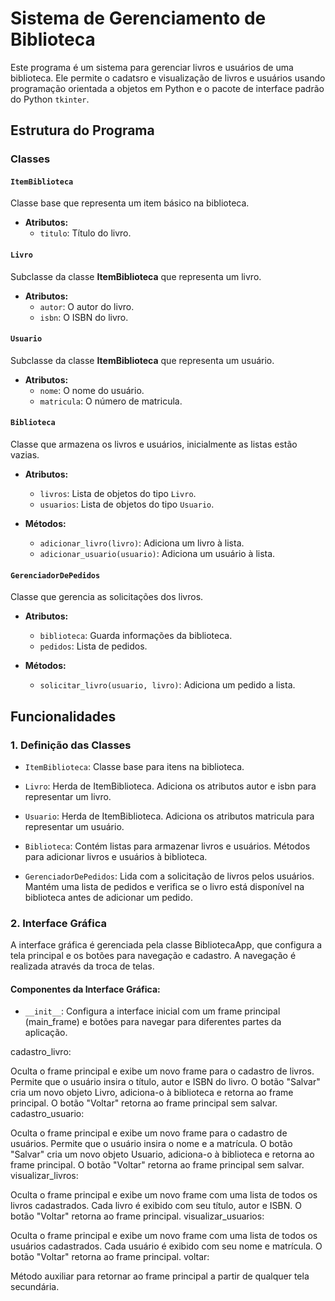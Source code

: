 # Sistema de Gerenciamento de Biblioteca

Este programa é um sistema para gerenciar livros e usuários de uma biblioteca. Ele permite o cadatsro e visualização de livros e usuários usando programação orientada a objetos em Python e o pacote de interface padrão do Python `tkinter`.

## Estrutura do Programa

### Classes

#### `ItemBiblioteca`
Classe base que representa um item básico na biblioteca.

- **Atributos:**
  - `titulo`: Título do livro.

#### `Livro`
Subclasse da classe **ItemBiblioteca** que representa um livro.

- **Atributos:**
  - `autor`: O autor do livro.
  - `isbn`: O ISBN do livro.
 
#### `Usuario`
Subclasse da classe **ItemBiblioteca** que representa um usuário.

- **Atributos:**
  - `nome`: O nome do usuário.
  - `matricula`: O número de matricula.

#### `Biblioteca`
Classe que armazena os livros e usuários, inicialmente as listas estão vazias.

- **Atributos:**
  - `livros`: Lista de objetos do tipo `Livro`.
  - `usuarios`: Lista de objetos  do tipo `Usuario`.

- **Métodos:**
  - `adicionar_livro(livro)`: Adiciona um livro à lista.
  - `adicionar_usuario(usuario)`: Adiciona um usuário à lista.
 
#### `GerenciadorDePedidos`
Classe que gerencia as solicitações dos livros.

- **Atributos:**
  - `biblioteca`: Guarda informações da biblioteca.
  - `pedidos`: Lista de pedidos.
 
- **Métodos:**
  - `solicitar_livro(usuario, livro)`: Adiciona um pedido a lista.
 

## Funcionalidades

### 1. Definição das Classes

  - `ItemBiblioteca`: Classe base para itens na biblioteca.

  - `Livro`: Herda de ItemBiblioteca. Adiciona os atributos autor e isbn para representar um livro.

  - `Usuario`: Herda de ItemBiblioteca. Adiciona os atributos matricula para representar um usuário.

  - `Biblioteca`: Contém listas para armazenar livros e usuários. Métodos para adicionar livros e usuários à biblioteca.

  - `GerenciadorDePedidos`: Lida com a solicitação de livros pelos usuários. Mantém uma lista de pedidos e verifica se o livro está disponível na biblioteca antes de adicionar um pedido.



### 2. Interface Gráfica

A interface gráfica é gerenciada pela classe BibliotecaApp, que configura a tela principal e os botões para navegação e cadastro. A navegação é realizada através da troca de telas.

#### Componentes da Interface Gráfica:

  - `__init__`: Configura a interface inicial com um frame principal (main_frame) e botões para navegar para diferentes partes da aplicação.

cadastro_livro:

Oculta o frame principal e exibe um novo frame para o cadastro de livros.
Permite que o usuário insira o título, autor e ISBN do livro.
O botão "Salvar" cria um novo objeto Livro, adiciona-o à biblioteca e retorna ao frame principal.
O botão "Voltar" retorna ao frame principal sem salvar.
cadastro_usuario:

Oculta o frame principal e exibe um novo frame para o cadastro de usuários.
Permite que o usuário insira o nome e a matrícula.
O botão "Salvar" cria um novo objeto Usuario, adiciona-o à biblioteca e retorna ao frame principal.
O botão "Voltar" retorna ao frame principal sem salvar.
visualizar_livros:

Oculta o frame principal e exibe um novo frame com uma lista de todos os livros cadastrados.
Cada livro é exibido com seu título, autor e ISBN.
O botão "Voltar" retorna ao frame principal.
visualizar_usuarios:

Oculta o frame principal e exibe um novo frame com uma lista de todos os usuários cadastrados.
Cada usuário é exibido com seu nome e matrícula.
O botão "Voltar" retorna ao frame principal.
voltar:

Método auxiliar para retornar ao frame principal a partir de qualquer tela secundária.














  
